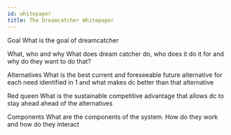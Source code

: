```yaml
---
id: whitepaper
title: The Dreamcatcher Whitepaper
---
```


Goal
What is the goal of dreamcatcher

What, who and why
What does dream catcher do, who does it do it for and why do they want to do that?

Alternatives
What is the best current and foreseeable future alternative for each need identified in 1 and what makes dc better than that alternative

Red queen
What is the sustainable competitive advantage that allows dc to stay ahead ahead of the alternatives

Components
What are the components of the system. How do they work and how do they interact
